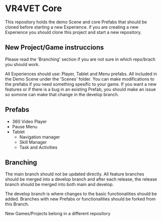 # VR4VET Core
This repository holds the demo Scene and core Prefabs that should be cloned before starting a new Experience. if you are creating a new Experience you should clone this project and start a new repository. 

## New Project/Game instruccions

Please read the 'Branching' section if you are not sure in which repo/brach you should work. 

All Experiences should use: Player, Tablet and Menu prefabs. All included in the Demo Scene under the 'Scenes' folder. You can make modifications to the prefabs if you need something spesific to your game. If you want a new features or if there is a bug in an existing Prefab, you should make an issue so somone can make that change in the develop branch.       

## Prefabs 
* 360 Video Player
* Pause Menu
* Tablet
  - Navigation manager
  - Skill Manager
  - Task and Activities

## Branching 
The main branch should not be updated directly. All feature branches should be merged into a develop branch and after each release, the release branch should be merged into both main and develop.

The develop branch is where changes to the basic functionalities should be added. Branches with new Prefabs or functionalities should be forked from this Branch.

New Games/Projects belong in a different repository



